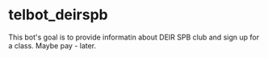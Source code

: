 # telbot_deirspb

This bot's goal is to provide informatin about DEIR SPB club and sign up for a class. Maybe pay - later.
